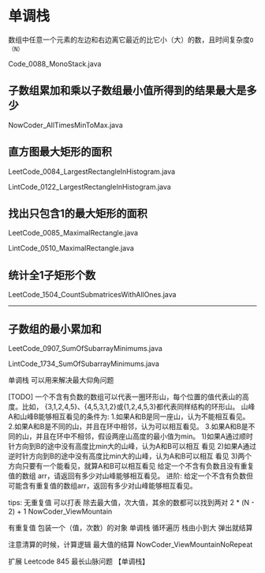 # 单调栈

数组中任意一个元素的左边和右边离它最近的比它小（大）的数，且时间复杂度`O（N）`

Code_0088_MonoStack.java

## 子数组累加和乘以子数组最小值所得到的结果最大是多少

NowCoder_AllTimesMinToMax.java

## 直方图最大矩形的面积

LeetCode_0084_LargestRectangleInHistogram.java

LintCode_0122_LargestRectangleInHistogram.java

## 找出只包含1的最大矩形的面积

LeetCode_0085_MaximalRectangle.java

LintCode_0510_MaximalRectangle.java

## 统计全1子矩形个数

LeetCode_1504_CountSubmatricesWithAllOnes.java

---

## 子数组的最小累加和

LeetCode_0907_SumOfSubarrayMinimums.java

LintCode_1734_SumOfSubarrayMinimums.java



单调栈 可以用来解决最大仰角问题

[TODO]
一个不含有负数的数组可以代表一圈环形山，每个位置的值代表山的高度。比如， {3,1,2,4,5}、{4,5,3,1,2}或{1,2,4,5,3}都代表同样结构的环形山。
山峰A和山峰B能够相互看见的条件为:
1.如果A和B是同一座山，认为不能相互看见。
2.如果A和B是不同的山，并且在环中相邻，认为可以相互看见。
3.如果A和B是不同的山，并且在环中不相邻，假设两座山高度的最小值为min。
1)如果A通过顺时针方向到B的途中没有高度比min大的山峰，认为A和B可以相互 看见
2)如果A通过逆时针方向到B的途中没有高度比min大的山峰，认为A和B可以相互 看见
3)两个方向只要有一个能看见，就算A和B可以相互看见 给定一个不含有负数且没有重复值的数组 arr，请返回有多少对山峰能够相互看见。
进阶: 给定一个不含有负数但可能含有重复值的数组arr，返回有多少对山峰能够相互看见。

tips:
无重复值
可以打表
除去最大值，次大值，其余的数都可以找到两对 2 * (N - 2) + 1
NowCoder_ViewMountain

有重复值
包装一个（值，次数）的对象
单调栈
循环遍历  栈由小到大
弹出就结算

注意清算的时候，计算逻辑
最大值的结算
NowCoder_ViewMountainNoRepeat

扩展
Leetcode 845 最长山脉问题 【单调栈】

